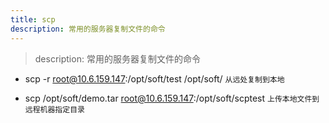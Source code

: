```yaml
---
title: scp
description: 常用的服务器复制文件的命令
---
```


> description: 常用的服务器复制文件的命令

- scp -r root@10.6.159.147:/opt/soft/test /opt/soft/ `从远处复制到本地`

- scp /opt/soft/demo.tar root@10.6.159.147:/opt/soft/scptest `上传本地文件到远程机器指定目录`
